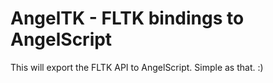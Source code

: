 # AngelTK - FLTK bindings to AngelScript

This will export the FLTK API to AngelScript. Simple as that. :)
